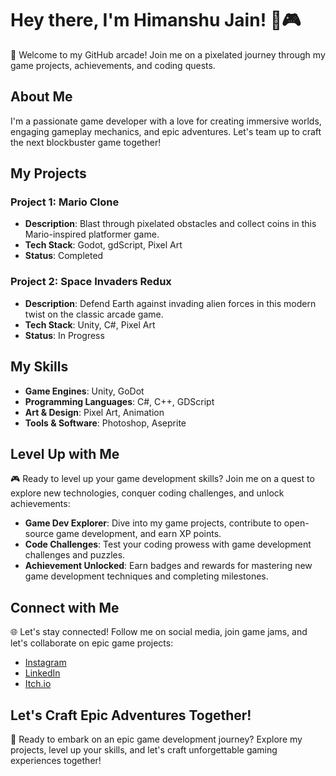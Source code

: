 # Hey there, I'm Himanshu Jain! 👾🎮

🚀 Welcome to my GitHub arcade! Join me on a pixelated journey through my game projects, achievements, and coding quests.



## About Me

I'm a passionate game developer with a love for creating immersive worlds, engaging gameplay mechanics, and epic adventures. Let's team up to craft the next blockbuster game together!


## My Projects

### Project 1: Mario Clone
- **Description**: Blast through pixelated obstacles and collect coins in this Mario-inspired platformer game.
- **Tech Stack**: Godot, gdScript, Pixel Art
- **Status**: Completed

### Project 2: Space Invaders Redux
- **Description**: Defend Earth against invading alien forces in this modern twist on the classic arcade game.
- **Tech Stack**: Unity, C#, Pixel Art
- **Status**: In Progress
  

## My Skills

- **Game Engines**: Unity, GoDot
- **Programming Languages**: C#, C++, GDScript
- **Art & Design**: Pixel Art, Animation
- **Tools & Software**: Photoshop, Aseprite


## Level Up with Me

🎮 Ready to level up your game development skills? Join me on a quest to explore new technologies, conquer coding challenges, and unlock achievements:

- **Game Dev Explorer**: Dive into my game projects, contribute to open-source game development, and earn XP points.
- **Code Challenges**: Test your coding prowess with game development challenges and puzzles.
- **Achievement Unlocked**: Earn badges and rewards for mastering new game development techniques and completing milestones.


## Connect with Me

🌐 Let's stay connected! Follow me on social media, join game jams, and let's collaborate on epic game projects:

- [Instagram](https://www.instagram.com/himanshu_jain112/)
- [LinkedIn](https://www.linkedin.com/in/himanshu-jain-343294223/)
- [Itch.io](https://himansh.itch.io/)

  

## Let's Craft Epic Adventures Together!

🚀 Ready to embark on an epic game development journey? Explore my projects, level up your skills, and let's craft unforgettable gaming experiences together!
